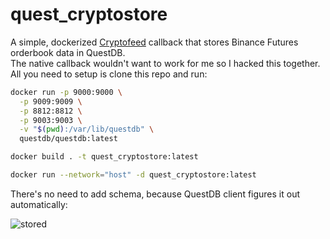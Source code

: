# quest_cryptostore
A simple, dockerized [Cryptofeed](https://github.com/bmoscon/cryptofeed)
 callback that stores Binance Futures orderbook data in QuestDB.    
The native callback wouldn't want to work for me so I hacked this together.          
All you need to setup is clone this repo and run:
```bash
docker run -p 9000:9000 \
  -p 9009:9009 \
  -p 8812:8812 \
  -p 9003:9003 \
  -v "$(pwd):/var/lib/questdb" \
  questdb/questdb:latest

docker build . -t quest_cryptostore:latest

docker run --network="host" -d quest_cryptostore:latest
```
There's no need to add schema, because QuestDB client figures it out automatically:   

![stored](https://github.com/mrzdev/quest_cryptostore/assets/106373816/5963e2a1-af89-4fb7-925a-c8d00194af49)
